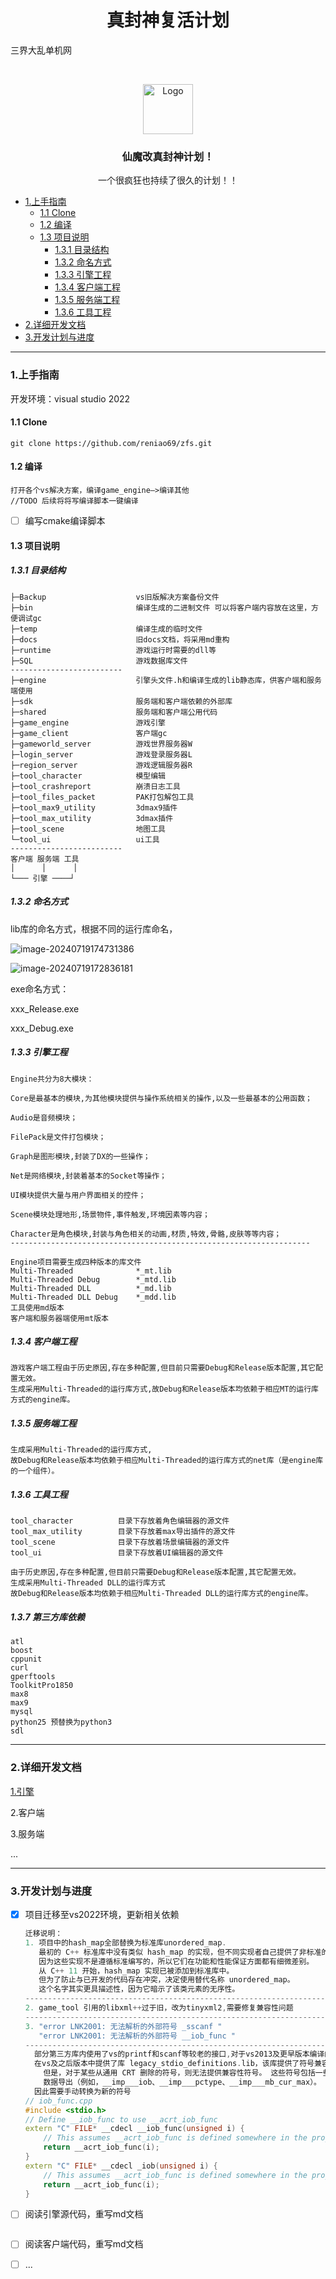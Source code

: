 

 <h1 align="center">真封神复活计划</h1>

三界大乱单机网

<br />

<p align="center">
    <img src="images/logo.png" alt="Logo" width="80" height="80">
  </a>
  <h3 align="center">仙魔改真封神计划！</h3>
  <p align="center">
    一个很疯狂也持续了很久的计划！！
    <br />
</p>



- [1.上手指南](#1上手指南)
  - [1.1 Clone](#11-clone)
  - [1.2 编译](#12-编译)
  - [1.3 项目说明](#13-项目说明)
    - [1.3.1 目录结构](#131-目录结构)
    - [1.3.2 命名方式](#132-命名方式)
    - [1.3.3 引擎工程](#133-引擎工程)
    - [1.3.4 客户端工程](#134-客户端工程)
    - [1.3.5 服务端工程](#135-服务端工程)
    - [1.3.6 工具工程](#136-工具工程)
- [2.详细开发文档](#2详细开发文档)
- [3.开发计划与进度](#3开发计划与进度)

------

### 1.上手指南

开发环境：visual studio 2022

#### 1.1 Clone

```
git clone https://github.com/reniao69/zfs.git
```

#### 1.2 编译

```
打开各个vs解决方案，编译game_engine—>编译其他
//TODO 后续将将写编译脚本一键编译
```

- [ ] 编写cmake编译脚本

#### 1.3 项目说明

##### 1.3.1 目录结构

```
├─Backup					vs旧版解决方案备份文件
├─bin    					编译生成的二进制文件 可以将客户端内容放在这里，方便调试gc
├─temp						编译生成的临时文件
├─docs						旧docs文档，将采用md重构
├─runtime					游戏运行时需要的dll等
├─SQL						游戏数据库文件
-------------------------
├─engine 					引擎头文件.h和编译生成的lib静态库，供客户端和服务端使用
├─sdk						服务端和客户端依赖的外部库
├─shared					服务端和客户端公用代码
├─game_engine				游戏引擎
├─game_client 				客户端gc
├─gameworld_server 			游戏世界服务器W
├─login_server 				游戏登录服务器L  
├─region_server 			游戏逻辑服务器R  
├─tool_character			模型编辑
├─tool_crashreport			崩溃日志工具
├─tool_files_packet			PAK打包解包工具
├─tool_max9_utility			3dmax9插件
├─tool_max_utility			3dmax插件
├─tool_scene				地图工具
└─tool_ui					ui工具
-------------------------
客户端 服务端 工具  
│      │      │  
└─── 引擎 ────┘
```

##### 1.3.2 命名方式

lib库的命名方式，根据不同的运行库命名，

![image-20240719174731386](README/image-20240719174731386.png) 

![image-20240719172836181](README/image-20240719172836181.png) 

exe命名方式：

xxx_Release.exe 

xxx_Debug.exe 

##### 1.3.3 引擎工程

```
Engine共分为8大模块：

Core是最基本的模块,为其他模块提供与操作系统相关的操作,以及一些最基本的公用函数；

Audio是音频模块；

FilePack是文件打包模块；

Graph是图形模块,封装了DX的一些操作；

Net是网络模块,封装着基本的Socket等操作；

UI模块提供大量与用户界面相关的控件；

Scene模块处理地形,场景物件,事件触发,环境因素等内容；

Character是角色模块,封装与角色相关的动画,材质,特效,骨骼,皮肤等等内容；
-------------------------------------------------------------------

Engine项目需要生成四种版本的库文件
Multi-Threaded 				*_mt.lib
Multi-Threaded Debug		*_mtd.lib
Multi-Threaded DLL 			*_md.lib
Multi-Threaded DLL Debug	*_mdd.lib
工具使用md版本
客户端和服务器端使用mt版本
```

##### 1.3.4 客户端工程

```
游戏客户端工程由于历史原因,存在多种配置,但目前只需要Debug和Release版本配置,其它配置无效。
生成采用Multi-Threaded的运行库方式,故Debug和Release版本均依赖于相应MT的运行库方式的engine库。
```

##### 1.3.5 服务端工程

```
生成采用Multi-Threaded的运行库方式,
故Debug和Release版本均依赖于相应Multi-Threaded的运行库方式的net库（是engine库的一个组件）。
```

##### 1.3.6 工具工程

```
tool_character			目录下存放着角色编辑器的源文件
tool_max_utility		目录下存放着max导出插件的源文件
tool_scene				目录下存放着场景编辑器的源文件
tool_ui					目录下存放着UI编辑器的源文件

由于历史原因,存在多种配置,但目前只需要Debug和Release版本配置,其它配置无效。
生成采用Multi-Threaded DLL的运行库方式
故Debug和Release版本均依赖于相应Multi-Threaded DLL的运行库方式的engine库。
```

##### 1.3.7 第三方库依赖

```
atl
boost
cppunit
curl
gperftools
ToolkitPro1850
max8
max9
mysql
python25 预替换为python3
sdl
```



------

### 2.详细开发文档

[1.引擎](./doc/engine.md)

2.客户端

3.服务端

...

------

### 3.开发计划与进度

- [x] 项目迁移至vs2022环境，更新相关依赖

  ```c++
  迁移说明：
  1. 项目中的hash_map全部替换为标准库unordered_map.
     最初的 C++ 标准库中没有类似 hash_map 的实现，但不同实现者自己提供了非标准的 hash_map。 
     因为这些实现不是遵循标准编写的，所以它们在功能和性能保证方面都有细微差别。
     从 C++ 11 开始，hash_map 实现已被添加到标准库中。
     但为了防止与已开发的代码存在冲突，决定使用替代名称 unordered_map。
     这个名字其实更具描述性，因为它暗示了该类元素的无序性。
  -------------------------------------------------------------------------------
  2. game_tool 引用的libxml++过于旧，改为tinyxml2,需要修复兼容性问题
  -------------------------------------------------------------------------------
  3. "error LNK2001: 无法解析的外部符号 _sscanf " 
     "error LNK2001: 无法解析的外部符号 __iob_func " 
  -------------------------------------------------------------------------------
  	部分第三方库内使用了vs的printf和scanf等较老的接口,对于vs2013及更早版本编译的静态库，
  	在vs及之后版本中提供了库 legacy_stdio_definitions.lib，该库提供了符号兼容性。
      但是，对于某些从通用 CRT 删除的符号，则无法提供兼容性符号。 这些符号包括一些函数（例如，__iob_func）和
      数据导出（例如，__imp___iob、__imp___pctype、__imp___mb_cur_max）。
  	因此需要手动转换为新的符号
  // iob_func.cpp
  #include <stdio.h>
  // Define __iob_func to use __acrt_iob_func
  extern "C" FILE* __cdecl __iob_func(unsigned i) {
      // This assumes __acrt_iob_func is defined somewhere in the project or library
      return __acrt_iob_func(i);
  }
  extern "C" FILE* __cdecl _iob(unsigned i) {
      // This assumes __acrt_iob_func is defined somewhere in the project or library
      return __acrt_iob_func(i);
  }
  ```

  

- [ ] 阅读引擎源代码，重写md文档

  ```
  
  ```

  

- [ ] 阅读客户端代码，重写md文档

- [ ] ...
